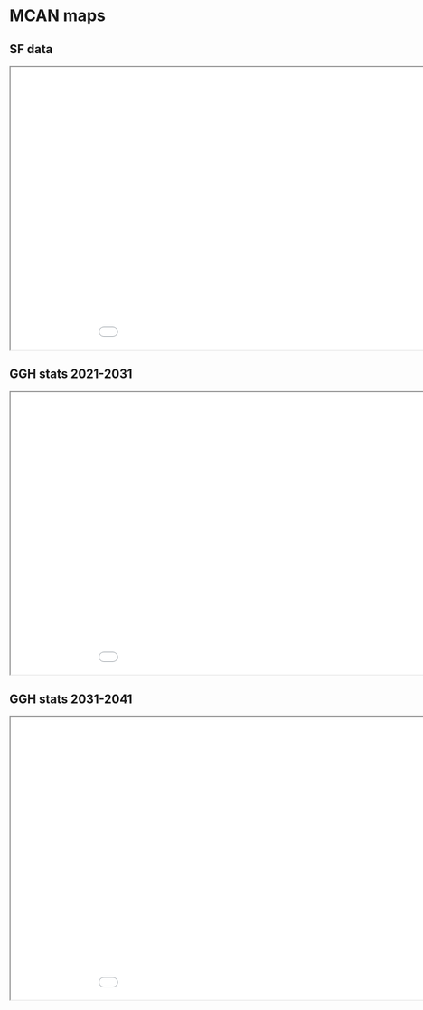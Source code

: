 # MCAN maps

## SF data

<iframe src="map.html" height="500" width="1000"></iframe>

## GGH stats 2021-2031

<iframe src="ggh_stats_2131.html" height="500" width="1000"></iframe>

## GGH stats 2031-2041

<iframe src="ggh_stats_3141.html" height="500" width="1000"></iframe>
